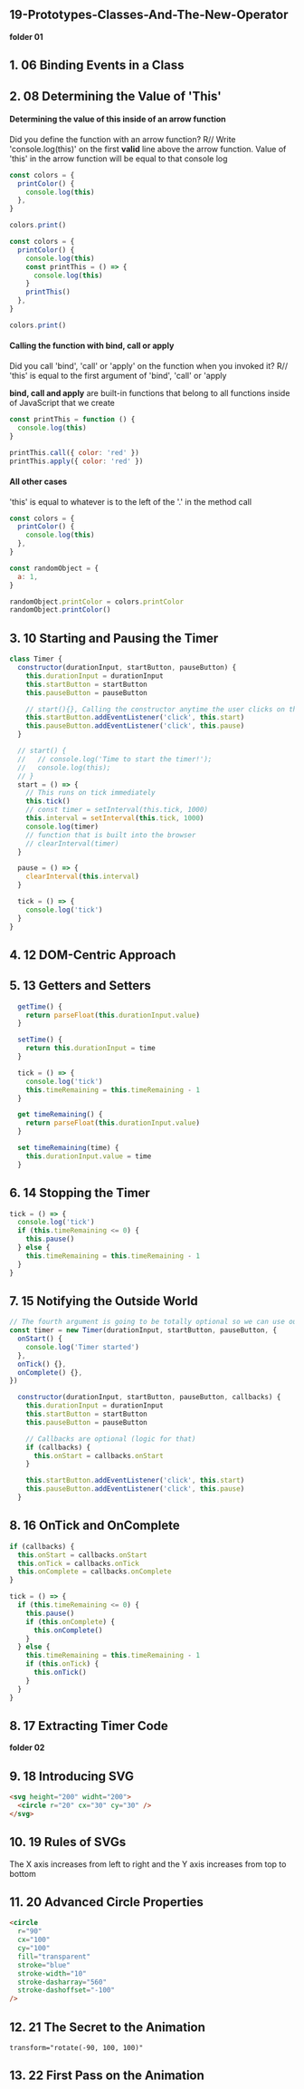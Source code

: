 ## 19-Prototypes-Classes-And-The-New-Operator

**folder 01**

## 1. 06 Binding Events in a Class

## 2. 08 Determining the Value of 'This'

#### Determining the value of this inside of an arrow function

Did you define the function with an arrow function?
R// Write 'console.log(this)' on the first **valid** line above the arrow function. Value of 'this' in the arrow function will be equal to that console log

```javascript
const colors = {
  printColor() {
    console.log(this)
  },
}

colors.print()
```

```javascript
const colors = {
  printColor() {
    console.log(this)
    const printThis = () => {
      console.log(this)
    }
    printThis()
  },
}

colors.print()
```

#### Calling the function with bind, call or apply

Did you call 'bind', 'call' or 'apply' on the function when you invoked it?
R// 'this' is equal to the first argument of 'bind', 'call' or 'apply

**bind, call and apply** are built-in functions that belong to all functions inside of JavaScript that we create

```javascript
const printThis = function () {
  console.log(this)
}

printThis.call({ color: 'red' })
printThis.apply({ color: 'red' })
```

#### All other cases

'this' is equal to whatever is to the left of the '.' in the method call

```javascript
const colors = {
  printColor() {
    console.log(this)
  },
}

const randomObject = {
  a: 1,
}

randomObject.printColor = colors.printColor
randomObject.printColor()
```

## 3. 10 Starting and Pausing the Timer

```javascript
class Timer {
  constructor(durationInput, startButton, pauseButton) {
    this.durationInput = durationInput
    this.startButton = startButton
    this.pauseButton = pauseButton

    // start(){}, Calling the constructor anytime the user clicks on the start button
    this.startButton.addEventListener('click', this.start)
    this.pauseButton.addEventListener('click', this.pause)
  }

  // start() {
  //   // console.log('Time to start the timer!');
  //   console.log(this);
  // }
  start = () => {
    // This runs on tick immediately
    this.tick()
    // const timer = setInterval(this.tick, 1000)
    this.interval = setInterval(this.tick, 1000)
    console.log(timer)
    // function that is built into the browser
    // clearInterval(timer)
  }

  pause = () => {
    clearInterval(this.interval)
  }

  tick = () => {
    console.log('tick')
  }
}
```

## 4. 12 DOM-Centric Approach

## 5. 13 Getters and Setters

```javascript
  getTime() {
    return parseFloat(this.durationInput.value)
  }

  setTime() {
    return this.durationInput = time
  }
```

```javascript
  tick = () => {
    console.log('tick')
    this.timeRemaining = this.timeRemaining - 1
  }

  get timeRemaining() {
    return parseFloat(this.durationInput.value)
  }

  set timeRemaining(time) {
    this.durationInput.value = time
  }
```

## 6. 14 Stopping the Timer

```javascript
tick = () => {
  console.log('tick')
  if (this.timeRemaining <= 0) {
    this.pause()
  } else {
    this.timeRemaining = this.timeRemaining - 1
  }
}
```

## 7. 15 Notifying the Outside World

```javascript
// The fourth argument is going to be totally optional so we can use our timer with or without fourth argument
const timer = new Timer(durationInput, startButton, pauseButton, {
  onStart() {
    console.log('Timer started')
  },
  onTick() {},
  onComplete() {},
})
```

```javascript
  constructor(durationInput, startButton, pauseButton, callbacks) {
    this.durationInput = durationInput
    this.startButton = startButton
    this.pauseButton = pauseButton

    // Callbacks are optional (logic for that)
    if (callbacks) {
      this.onStart = callbacks.onStart
    }

    this.startButton.addEventListener('click', this.start)
    this.pauseButton.addEventListener('click', this.pause)
  }
```

## 8. 16 OnTick and OnComplete

```javascript
if (callbacks) {
  this.onStart = callbacks.onStart
  this.onTick = callbacks.onTick
  this.onComplete = callbacks.onComplete
}
```

```javascript
tick = () => {
  if (this.timeRemaining <= 0) {
    this.pause()
    if (this.onComplete) {
      this.onComplete()
    }
  } else {
    this.timeRemaining = this.timeRemaining - 1
    if (this.onTick) {
      this.onTick()
    }
  }
}
```

## 8. 17 Extracting Timer Code

**folder 02**

## 9. 18 Introducing SVG

```html
<svg height="200" widht="200">
  <circle r="20" cx="30" cy="30" />
</svg>
```

## 10. 19 Rules of SVGs

The X axis increases from left to right and the Y axis increases from top to bottom

## 11. 20 Advanced Circle Properties

```html
<circle
  r="90"
  cx="100"
  cy="100"
  fill="transparent"
  stroke="blue"
  stroke-width="10"
  stroke-dasharray="560"
  stroke-dashoffset="-100"
/>
```

## 12. 21 The Secret to the Animation

`transform="rotate(-90, 100, 100)"`

## 13. 22 First Pass on the Animation


